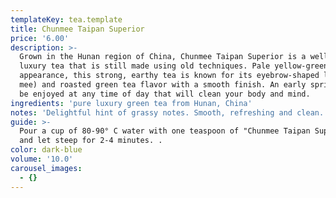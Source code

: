 ```yaml
---
templateKey: tea.template
title: Chunmee Taipan Superior
price: '6.00'
description: >-
  Grown in the Hunan region of China, Chunmee Taipan Superior is a well-known
  luxury tea that is still made using old techniques. Pale yellow-green in
  appearance, this strong, earthy tea is known for its eyebrow-shaped leaf (Chun
  mee) and roasted green tea flavor with a smooth finish. An early spring tea to
  be enjoyed at any time of day that will clean your body and mind.
ingredients: 'pure luxury green tea from Hunan, China'
notes: 'Delightful hint of grassy notes. Smooth, refreshing and clean.'
guide: >-
  Pour a cup of 80-90° C water with one teaspoon of "Chunmee Taipan Superior"
  and let steep for 2-4 minutes. .
color: dark-blue
volume: '10.0'
carousel_images:
  - {}
---
```


